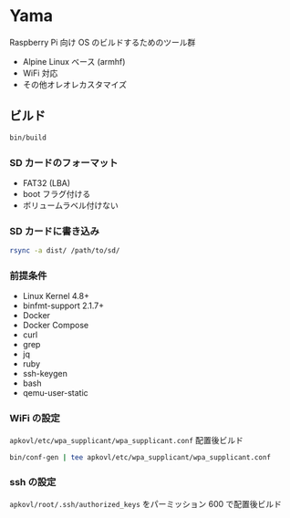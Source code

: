 # Yama

Raspberry Pi 向け OS のビルドするためのツール群

- Alpine Linux ベース (armhf)
- WiFi 対応
- その他オレオレカスタマイズ

## ビルド

```sh
bin/build
```

### SD カードのフォーマット

- FAT32 (LBA)
- boot フラグ付ける
- ボリュームラベル付けない

### SD カードに書き込み

```sh
rsync -a dist/ /path/to/sd/
```

### 前提条件

- Linux Kernel 4.8+
- binfmt-support 2.1.7+
- Docker
- Docker Compose
- curl
- grep
- jq
- ruby
- ssh-keygen
- bash
- qemu-user-static

### WiFi の設定

`apkovl/etc/wpa_supplicant/wpa_supplicant.conf` 配置後ビルド

```sh
bin/conf-gen | tee apkovl/etc/wpa_supplicant/wpa_supplicant.conf
```

### ssh の設定

`apkovl/root/.ssh/authorized_keys` をパーミッション 600 で配置後ビルド
